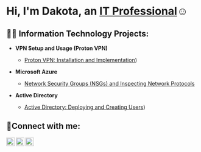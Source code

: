 <h1>Hi, I'm Dakota, an <a href="https://www.linkedin.com/in/dakota-caston-518718291/">IT Professional</a>☺</h1>

<h2>👨‍💻 Information Technology Projects:</h2>

- <b>VPN Setup and Usage (Proton VPN)</b>
  - [Proton VPN: Installation and Implementation](https://github.com/DJcaston76/protonvpn-installation))
- <b>Microsoft Azure</b>
  - [Network Security Groups (NSGs) and Inspecting Network Protocols](https://github.com/DJcaston76/azure-network-protocols)

- <b>Active Directory</b>
  - [Active Directory: Deploying and Creating Users](https://github.com/DJcaston76/activedirectory-ad))


<h2>🤳Connect with me:</h2>

[<img align="left" alt="Dakota | Twitter" width="22px" src="https://cdn.jsdelivr.net/npm/simple-icons@v3/icons/twitter.svg" />][twitter]
[<img align="left" alt="Dakota | LinkedIn" width="22px" src="https://cdn.jsdelivr.net/npm/simple-icons@v3/icons/linkedin.svg" />][linkedin]
[<img align="left" alt="Dakota | Instagram" width="22px" src="https://cdn.jsdelivr.net/npm/simple-icons@v3/icons/instagram.svg" />][instagram]

[twitter]: https://twitter.com/dakota_caston
[instagram]: https://www.instagram.com/castt.dakota
[linkedin]: https://www.linkedin.com/in/dakota-caston-518718291/
